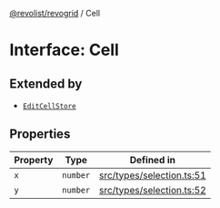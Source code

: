 [@revolist/revogrid](README.md) / Cell

# Interface: Cell

## Extended by

- [`EditCellStore`](Interface.EditCellStore.md)

## Properties

| Property | Type | Defined in |
| ------ | ------ | ------ |
| `x` | `number` | [src/types/selection.ts:51](https://github.com/revolist/revogrid/blob/786bfc578aeb724125d022c69d878eb830c54a23/src/types/selection.ts#L51) |
| `y` | `number` | [src/types/selection.ts:52](https://github.com/revolist/revogrid/blob/786bfc578aeb724125d022c69d878eb830c54a23/src/types/selection.ts#L52) |
